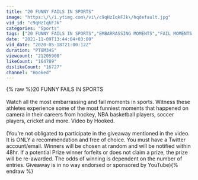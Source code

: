 ```yaml
---
title: "20 FUNNY FAILS IN SPORTS"
image: "https:\/\/i.ytimg.com\/vi\/c9qHzIqkFJk\/hqdefault.jpg"
vid_id: "c9qHzIqkFJk"
categories: "Sports"
tags: ["20 FUNNY FAILS IN SPORTS","EMBARRASSING MOMENTS","FAIL MOMENTS IN SPORTS"]
date: "2021-11-09T13:44:04+03:00"
vid_date: "2020-05-18T21:00:12Z"
duration: "PT8M34S"
viewcount: "21205908"
likeCount: "164789"
dislikeCount: "16727"
channel: "Hooked"
---
```

{% raw %}20 FUNNY FAILS IN SPORTS<br /><br />Watch all the most embarrassing and fail moments in sports. Witness these athletes experience some of the most funniest moments that happened on camera in their careers from hockey, NBA basketball players, soccer players, cricket and more. Video by Hooked.<br /><br />(You’re not obligated to participate in the giveaway mentioned in the video. It is ONLY a recommendation and free of choice. You must have a Twitter account/email. Winners will be chosen at random and will be notified within 48hr. If a potential Prize winner forfeits or does not claim a prize, the prize will be re-awarded. The odds of winning is dependent on the number of entries. Giveaway is in no way endorsed or sponsored by YouTube){% endraw %}
